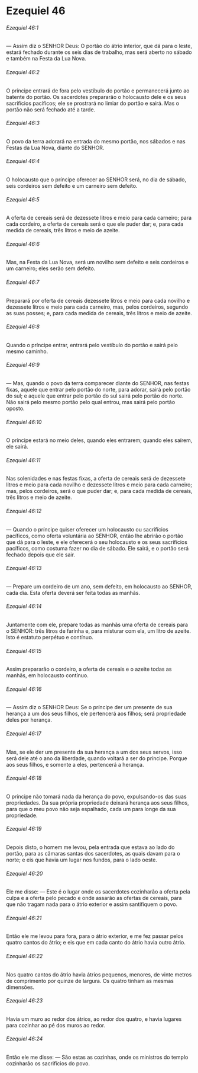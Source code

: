 # Ezequiel 46

###### Ezequiel 46:1

— Assim diz o SENHOR Deus: O portão do átrio interior, que dá para o leste, estará fechado durante os seis dias de trabalho, mas será aberto no sábado e também na Festa da Lua Nova.

###### Ezequiel 46:2

O príncipe entrará de fora pelo vestíbulo do portão e permanecerá junto ao batente do portão. Os sacerdotes prepararão o holocausto dele e os seus sacrifícios pacíficos; ele se prostrará no limiar do portão e sairá. Mas o portão não será fechado até a tarde.

###### Ezequiel 46:3

O povo da terra adorará na entrada do mesmo portão, nos sábados e nas Festas da Lua Nova, diante do SENHOR.

###### Ezequiel 46:4

O holocausto que o príncipe oferecer ao SENHOR será, no dia de sábado, seis cordeiros sem defeito e um carneiro sem defeito.

###### Ezequiel 46:5

A oferta de cereais será de dezessete litros e meio para cada carneiro; para cada cordeiro, a oferta de cereais será o que ele puder dar; e, para cada medida de cereais, três litros e meio de azeite.

###### Ezequiel 46:6

Mas, na Festa da Lua Nova, será um novilho sem defeito e seis cordeiros e um carneiro; eles serão sem defeito.

###### Ezequiel 46:7

Preparará por oferta de cereais dezessete litros e meio para cada novilho e dezessete litros e meio para cada carneiro, mas, pelos cordeiros, segundo as suas posses; e, para cada medida de cereais, três litros e meio de azeite.

###### Ezequiel 46:8

Quando o príncipe entrar, entrará pelo vestíbulo do portão e sairá pelo mesmo caminho.

###### Ezequiel 46:9

— Mas, quando o povo da terra comparecer diante do SENHOR, nas festas fixas, aquele que entrar pelo portão do norte, para adorar, sairá pelo portão do sul; e aquele que entrar pelo portão do sul sairá pelo portão do norte. Não sairá pelo mesmo portão pelo qual entrou, mas sairá pelo portão oposto.

###### Ezequiel 46:10

O príncipe estará no meio deles, quando eles entrarem; quando eles saírem, ele sairá.

###### Ezequiel 46:11

Nas solenidades e nas festas fixas, a oferta de cereais será de dezessete litros e meio para cada novilho e dezessete litros e meio para cada carneiro; mas, pelos cordeiros, será o que puder dar; e, para cada medida de cereais, três litros e meio de azeite.

###### Ezequiel 46:12

— Quando o príncipe quiser oferecer um holocausto ou sacrifícios pacíficos, como oferta voluntária ao SENHOR, então lhe abrirão o portão que dá para o leste, e ele oferecerá o seu holocausto e os seus sacrifícios pacíficos, como costuma fazer no dia de sábado. Ele sairá, e o portão será fechado depois que ele sair.

###### Ezequiel 46:13

— Prepare um cordeiro de um ano, sem defeito, em holocausto ao SENHOR, cada dia. Esta oferta deverá ser feita todas as manhãs.

###### Ezequiel 46:14

Juntamente com ele, prepare todas as manhãs uma oferta de cereais para o SENHOR: três litros de farinha e, para misturar com ela, um litro de azeite. Isto é estatuto perpétuo e contínuo.

###### Ezequiel 46:15

Assim prepararão o cordeiro, a oferta de cereais e o azeite todas as manhãs, em holocausto contínuo.

###### Ezequiel 46:16

— Assim diz o SENHOR Deus: Se o príncipe der um presente de sua herança a um dos seus filhos, ele pertencerá aos filhos; será propriedade deles por herança.

###### Ezequiel 46:17

Mas, se ele der um presente da sua herança a um dos seus servos, isso será dele até o ano da liberdade, quando voltará a ser do príncipe. Porque aos seus filhos, e somente a eles, pertencerá a herança.

###### Ezequiel 46:18

O príncipe não tomará nada da herança do povo, expulsando-os das suas propriedades. Da sua própria propriedade deixará herança aos seus filhos, para que o meu povo não seja espalhado, cada um para longe da sua propriedade.

###### Ezequiel 46:19

Depois disto, o homem me levou, pela entrada que estava ao lado do portão, para as câmaras santas dos sacerdotes, as quais davam para o norte; e eis que havia um lugar nos fundos, para o lado oeste.

###### Ezequiel 46:20

Ele me disse: — Este é o lugar onde os sacerdotes cozinharão a oferta pela culpa e a oferta pelo pecado e onde assarão as ofertas de cereais, para que não tragam nada para o átrio exterior e assim santifiquem o povo.

###### Ezequiel 46:21

Então ele me levou para fora, para o átrio exterior, e me fez passar pelos quatro cantos do átrio; e eis que em cada canto do átrio havia outro átrio.

###### Ezequiel 46:22

Nos quatro cantos do átrio havia átrios pequenos, menores, de vinte metros de comprimento por quinze de largura. Os quatro tinham as mesmas dimensões.

###### Ezequiel 46:23

Havia um muro ao redor dos átrios, ao redor dos quatro, e havia lugares para cozinhar ao pé dos muros ao redor.

###### Ezequiel 46:24

Então ele me disse: — São estas as cozinhas, onde os ministros do templo cozinharão os sacrifícios do povo.

